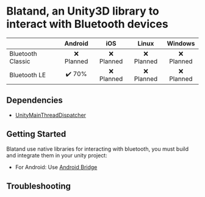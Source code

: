 # Blatand, an Unity3D library to interact with Bluetooth devices

|                   | Android                | iOS         | Linux       | Windows     |
| ----------------- | :--------------------: | :---------: | :---------: | :---------: |
| Bluetooth Classic | :x: Planned            | :x: Planned | :x: Planned | :x: Planned |
| Bluetooth LE      | :heavy_check_mark: 70% | :x: Planned | :x: Planned | :x: Planned |

## Dependencies

 - [UnityMainThreadDispatcher](https://github.com/PimDeWitte/UnityMainThreadDispatcher)

## Getting Started

Blatand use native libraries for interacting with bluetooth, you must build and integrate them in your unity project:
 - For Android: Use [Android Bridge](https://github.com/blatand-unity/blatand-android-bridge)

## Troubleshooting
